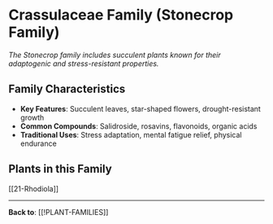 # Crassulaceae Family (Stonecrop Family)

*The Stonecrop family includes succulent plants known for their adaptogenic and stress-resistant properties.*

## Family Characteristics
- **Key Features**: Succulent leaves, star-shaped flowers, drought-resistant growth
- **Common Compounds**: Salidroside, rosavins, flavonoids, organic acids
- **Traditional Uses**: Stress adaptation, mental fatigue relief, physical endurance

## Plants in this Family

[[21-Rhodiola]]

---

**Back to**: [[!PLANT-FAMILIES]]